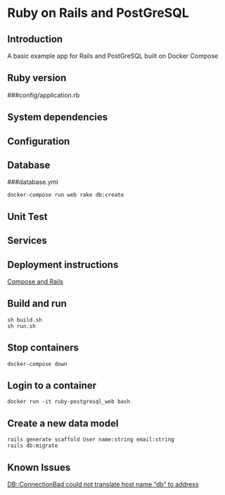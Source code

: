 # Ruby on Rails and PostGreSQL

## Introduction
A basic example app for Rails and PostGreSQL built on Docker Compose

## Ruby version
###config/application.rb

## System dependencies

## Configuration

## Database
###database.yml
```
docker-compose run web rake db:create
```

## Unit Test

## Services

## Deployment instructions
[Compose and Rails](https://docs.docker.com/compose/rails/)

## Build and run
```
sh build.sh
sh run.sh
```

## Stop containers
```
docker-compose down
```

## Login to a container
```
docker run -it ruby-postgresql_web bash
```

## Create a new data model
```
rails generate scaffold User name:string email:string
rails db:migrate
```

## Known Issues
[DB::ConnectionBad could not translate host name “db” to address](https://github.com/docker/compose/issues/5919)